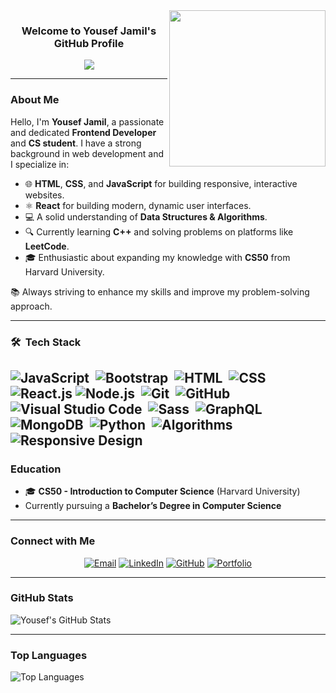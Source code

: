 <img width="250" align="right" src="https://c.tenor.com/_DOBjnGspYAAAAAM/code-coding.gif">

<h3 align="center">
  Welcome to Yousef Jamil's GitHub Profile
</h3>

<p align="center">
  <a href="https://github.com/DenverCoder1/readme-typing-svg">
    <img src="https://readme-typing-svg.herokuapp.com/?lines=Frontend%20Developer%20%F0%9F%9A%80;JavaScript%20%26%20React%20Enthusiast;C++%20%26%20CS50%20Learner&font=Fira%20Code&center=true&width=500&height=45&color=58a6ff&vCenter=true&size=22">
  </a>
</p> 

---

### About Me

Hello, I'm **Yousef Jamil**, a passionate and dedicated **Frontend Developer** and **CS student**. I have a strong background in web development and I specialize in:

  - 🌐 **HTML**, **CSS**, and **JavaScript** for building responsive, interactive websites.  
  - ⚛️ **React** for building modern, dynamic user interfaces.  
  - 💻 A solid understanding of **Data Structures & Algorithms**.  
  - 🔍 Currently learning **C++** and solving problems on platforms like **LeetCode**.  
  - 🎓 Enthusiastic about expanding my knowledge with **CS50** from Harvard University.  
  
  📚 Always striving to enhance my skills and improve my problem-solving approach.


---

  ### 🛠 &nbsp;Tech Stack
  ![JavaScript](https://img.shields.io/badge/-JavaScript-05122A?style=flat&logo=javascript)&nbsp;
  ![Bootstrap](https://img.shields.io/badge/-Bootstrap-05122A?style=flat&logo=bootstrap&logoColor=563D7C)&nbsp;
  ![HTML](https://img.shields.io/badge/-HTML-05122A?style=flat&logo=HTML5)&nbsp;
  ![CSS](https://img.shields.io/badge/-CSS-05122A?style=flat&logo=CSS3&logoColor=1572B6)&nbsp;
  ![React.js](https://img.shields.io/badge/-React-05122A?style=flat&logo=react)
  ![Node.js](https://img.shields.io/badge/-Node.js-05122A?style=flat&logo=node.js&logoColor=339933)&nbsp;
  ![Git](https://img.shields.io/badge/-Git-05122A?style=flat&logo=git)&nbsp;
  ![GitHub](https://img.shields.io/badge/-GitHub-05122A?style=flat&logo=github)&nbsp;
  ![Visual Studio Code](https://img.shields.io/badge/-Visual%20Studio%20Code-05122A?style=flat&logo=visual-studio-code&logoColor=007ACC)&nbsp;
  ![Sass](https://img.shields.io/badge/-Sass-05122A?style=flat&logo=sass)&nbsp;
  ![GraphQL](https://img.shields.io/badge/-GraphQL-05122A?style=flat&logo=GraphQL)&nbsp;
  ![MongoDB](https://img.shields.io/badge/-MongoDB-05122A?style=flat&logo=MongoDB)&nbsp;
  ![Python](https://img.shields.io/badge/-Python%20-05122A?style=flat&logo=python)&nbsp;
  ![Algorithms](https://img.shields.io/badge/-Algorithms-05122A?style=flat&logo=appveyor&logoColor=0078D4)
  ![Responsive Design](https://img.shields.io/badge/-Responsive%20Design-05122A?style=flat&logo=html5&logoColor=E34F26)
  ---

### Education

- 🎓 **CS50 - Introduction to Computer Science** (Harvard University)
- Currently pursuing a **Bachelor’s Degree in Computer Science**

---

### Connect with Me

<p align="center">
  <a href="mailto:yousefjamelabdulatif@gmail.com"><img src="https://img.shields.io/badge/Email-%40yousefjamelabdulatif-FF6600?style=for-the-badge&logo=gmail&logoColor=white" alt="Email"></a>
  <a href="https://linkedin.com/in/yousefjamil" target="_blank"><img src="https://img.shields.io/badge/-LinkedIn-%230077B5?style=for-the-badge&logo=linkedin&logoColor=white" alt="LinkedIn"></a>
  <a href="https://github.com/yousef-jamil" target="_blank"><img src="https://img.shields.io/badge/-GitHub-%23121011?style=for-the-badge&logo=github&logoColor=white" alt="GitHub"></a>
  <a href="https://yousefportfolio.com" target="_blank"><img src="https://img.shields.io/badge/-Portfolio-%233B82F6?style=for-the-badge&logo=website&logoColor=white" alt="Portfolio"></a>
</p>

---

### GitHub Stats

![Yousef's GitHub Stats](https://github-readme-stats.vercel.app/api?username=yousef-jamil&show_icons=true&count_private=true&theme=radical)

---

### Top Languages

![Top Languages](https://github-readme-stats.vercel.app/api/top-langs?username=yousef-jamil&show_icons=true&layout=compact&theme=radical)
